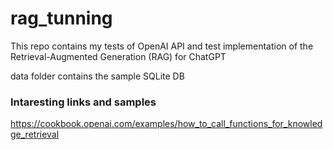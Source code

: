 # rag_tunning
This repo contains my tests of OpenAI API and test implementation of the Retrieval-Augmented Generation (RAG) for ChatGPT

data folder contains the sample SQLite DB

### Intaresting links and samples

https://cookbook.openai.com/examples/how_to_call_functions_for_knowledge_retrieval